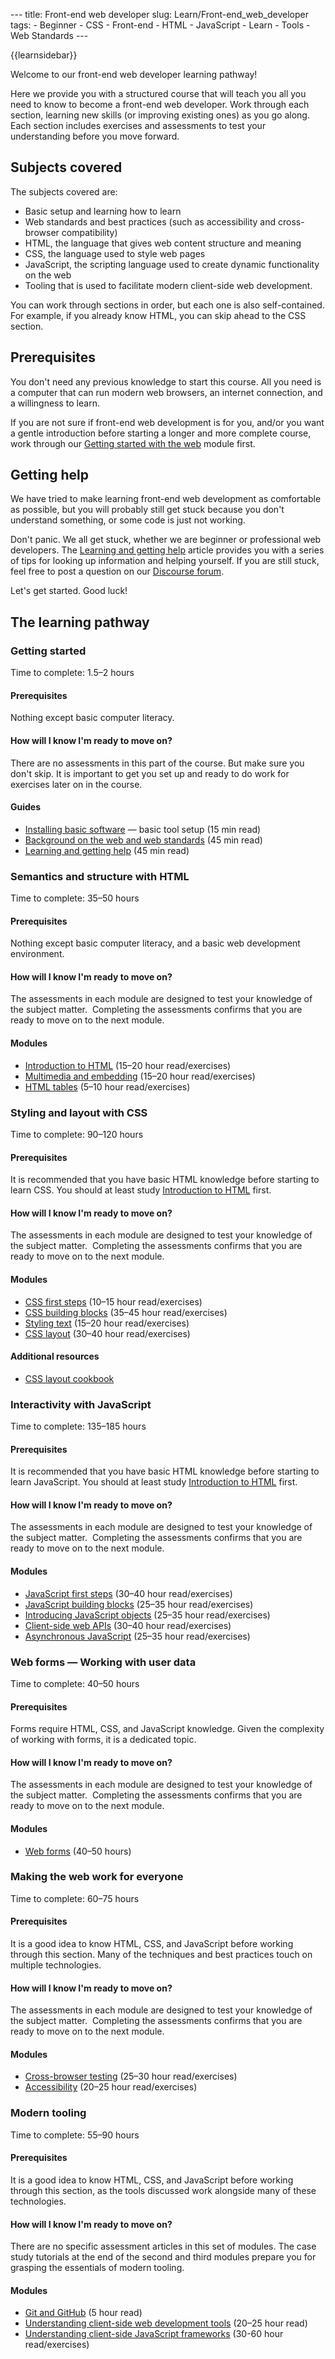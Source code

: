 --- title: Front-end web developer slug: Learn/Front-end\_web\_developer tags: - Beginner - CSS - Front-end - HTML - JavaScript - Learn - Tools - Web Standards ---

{{learnsidebar}}

Welcome to our front-end web developer learning pathway!

Here we provide you with a structured course that will teach you all you need to know to become a front-end web developer. Work through each section, learning new skills (or improving existing ones) as you go along. Each section includes exercises and assessments to test your understanding before you move forward.

Subjects covered
----------------

The subjects covered are:

-   Basic setup and learning how to learn
-   Web standards and best practices (such as accessibility and cross-browser compatibility)
-   HTML, the language that gives web content structure and meaning
-   CSS, the language used to style web pages
-   JavaScript, the scripting language used to create dynamic functionality on the web
-   Tooling that is used to facilitate modern client-side web development.

You can work through sections in order, but each one is also self-contained. For example, if you already know HTML, you can skip ahead to the CSS section.

Prerequisites
-------------

You don't need any previous knowledge to start this course. All you need is a computer that can run modern web browsers, an internet connection, and a willingness to learn.

If you are not sure if front-end web development is for you, and/or you want a gentle introduction before starting a longer and more complete course, work through our [Getting started with the web](/en-US/docs/Learn/Getting_started_with_the_web) module first.

Getting help
------------

We have tried to make learning front-end web development as comfortable as possible, but you will probably still get stuck because you don't understand something, or some code is just not working.

Don't panic. We all get stuck, whether we are beginner or professional web developers. The [Learning and getting help](/en-US/docs/Learn/Learning_and_getting_help) article provides you with a series of tips for looking up information and helping yourself. If you are still stuck, feel free to post a question on our [Discourse forum](https://discourse.mozilla.org/c/mdn/learn/).

Let's get started. Good luck!

The learning pathway
--------------------

### Getting started

Time to complete: 1.5–2 hours

#### Prerequisites

Nothing except basic computer literacy.

#### How will I know I'm ready to move on?

There are no assessments in this part of the course. But make sure you don't skip. It is important to get you set up and ready to do work for exercises later on in the course.

#### Guides

-   [Installing basic software](/en-US/docs/Learn/Getting_started_with_the_web/Installing_basic_software) — basic tool setup (15 min read)
-   [Background on the web and web standards](/en-US/docs/Learn/Getting_started_with_the_web/The_web_and_web_standards) (45 min read)
-   [Learning and getting help](/en-US/docs/Learn/Learning_and_getting_help) (45 min read)

### Semantics and structure with HTML

Time to complete: 35–50 hours

#### Prerequisites

Nothing except basic computer literacy, and a basic web development environment.

#### How will I know I'm ready to move on?

The assessments in each module are designed to test your knowledge of the subject matter.  Completing the assessments confirms that you are ready to move on to the next module.

#### Modules

-   [Introduction to HTML](/en-US/docs/Learn/HTML/Introduction_to_HTML) (15–20 hour read/exercises)
-   [Multimedia and embedding](/en-US/docs/Learn/HTML/Multimedia_and_embedding) (15–20 hour read/exercises)
-   [HTML tables](/en-US/docs/Learn/HTML/Tables) (5–10 hour read/exercises)

### Styling and layout with CSS

Time to complete: 90–120 hours

#### Prerequisites

It is recommended that you have basic HTML knowledge before starting to learn CSS. You should at least study [Introduction to HTML](/en-US/docs/Learn/HTML/Introduction_to_HTML) first.

#### How will I know I'm ready to move on?

The assessments in each module are designed to test your knowledge of the subject matter.  Completing the assessments confirms that you are ready to move on to the next module.

#### Modules

-   [CSS first steps](/en-US/docs/Learn/CSS/First_steps) (10–15 hour read/exercises)
-   [CSS building blocks](/en-US/docs/Learn/CSS/Building_blocks) (35–45 hour read/exercises)
-   [Styling text](/en-US/docs/Learn/CSS/Styling_text) (15–20 hour read/exercises)
-   [CSS layout](/en-US/docs/Learn/CSS/CSS_layout) (30–40 hour read/exercises)

#### Additional resources

-   [CSS layout cookbook](/en-US/docs/Web/CSS/Layout_cookbook)

### Interactivity with JavaScript

Time to complete: 135–185 hours

#### Prerequisites

It is recommended that you have basic HTML knowledge before starting to learn JavaScript. You should at least study [Introduction to HTML](/en-US/docs/Learn/HTML/Introduction_to_HTML) first.

#### How will I know I'm ready to move on?

The assessments in each module are designed to test your knowledge of the subject matter.  Completing the assessments confirms that you are ready to move on to the next module.

#### Modules

-   [JavaScript first steps](/en-US/docs/Learn/JavaScript/First_steps) (30–40 hour read/exercises)
-   [JavaScript building blocks](/en-US/docs/Learn/JavaScript/Building_blocks) (25–35 hour read/exercises)
-   [Introducing JavaScript objects](/en-US/docs/Learn/JavaScript/Objects) (25–35 hour read/exercises)
-   [Client-side web APIs](/en-US/docs/Learn/JavaScript/Client-side_web_APIs) (30–40 hour read/exercises)
-   [Asynchronous JavaScript](/en-US/docs/Learn/JavaScript/Asynchronous) (25–35 hour read/exercises)

### Web forms — Working with user data

Time to complete: 40–50 hours

#### Prerequisites

Forms require HTML, CSS, and JavaScript knowledge. Given the complexity of working with forms, it is a dedicated topic.

#### How will I know I'm ready to move on?

The assessments in each module are designed to test your knowledge of the subject matter.  Completing the assessments confirms that you are ready to move on to the next module.

#### Modules

-   [Web forms](/en-US/docs/Learn/Forms) (40–50 hours)

### Making the web work for everyone

Time to complete: 60–75 hours

#### Prerequisites

It is a good idea to know HTML, CSS, and JavaScript before working through this section. Many of the techniques and best practices touch on multiple technologies.

#### How will I know I'm ready to move on?

The assessments in each module are designed to test your knowledge of the subject matter.  Completing the assessments confirms that you are ready to move on to the next module.

#### Modules

-   [Cross-browser testing](/en-US/docs/Learn/Tools_and_testing/Cross_browser_testing) (25–30 hour read/exercises)
-   [Accessibility](/en-US/docs/Learn/Accessibility) (20–25 hour read/exercises)

### Modern tooling

Time to complete: 55–90 hours

#### Prerequisites

It is a good idea to know HTML, CSS, and JavaScript before working through this section, as the tools discussed work alongside many of these technologies.

#### How will I know I'm ready to move on?

There are no specific assessment articles in this set of modules. The case study tutorials at the end of the second and third modules prepare you for grasping the essentials of modern tooling.

#### Modules

-   [Git and GitHub](/en-US/docs/Learn/Tools_and_testing/GitHub) (5 hour read)
-   [Understanding client-side web development tools](/en-US/docs/Learn/Tools_and_testing/Understanding_client-side_tools) (20–25 hour read)
-   [Understanding client-side JavaScript frameworks](/en-US/docs/Learn/Tools_and_testing/Client-side_JavaScript_frameworks) (30-60 hour read/exercises)
